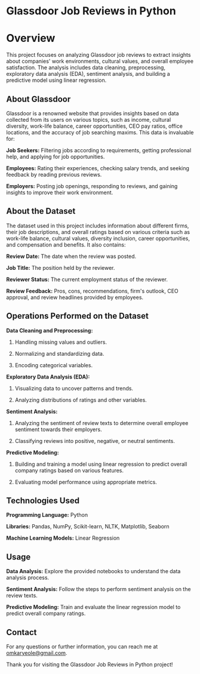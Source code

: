 # Glassdoor Job Reviews in Python

# Overview

This project focuses on analyzing Glassdoor job reviews to extract insights about companies' work environments, cultural values, and overall employee satisfaction. The analysis includes data cleaning, preprocessing, exploratory data analysis (EDA), sentiment analysis, and building a predictive model using linear regression.

## About Glassdoor

Glassdoor is a renowned website that provides insights based on data collected from its users on various topics, such as income, cultural diversity, work-life balance, career opportunities, CEO pay ratios, office locations, and the accuracy of job searching maxims. This data is invaluable for:

**Job Seekers:** Filtering jobs according to requirements, getting professional help, and applying for job opportunities.

**Employees:** Rating their experiences, checking salary trends, and seeking feedback by reading previous reviews.

**Employers:** Posting job openings, responding to reviews, and gaining insights to improve their work environment.

## About the Dataset

The dataset used in this project includes information about different firms, their job descriptions, and overall ratings based on various criteria such as work-life balance, cultural values, diversity inclusion, career opportunities, and compensation and benefits. It also contains:

**Review Date:** The date when the review was posted.

**Job Title:** The position held by the reviewer.

**Reviewer Status:** The current employment status of the reviewer.

**Review Feedback:** Pros, cons, recommendations, firm's outlook, CEO approval, and review headlines provided by employees.

## Operations Performed on the Dataset

**Data Cleaning and Preprocessing:**

1) Handling missing values and outliers.

2) Normalizing and standardizing data.
  
3) Encoding categorical variables.
   
**Exploratory Data Analysis (EDA):**

1) Visualizing data to uncover patterns and trends.

2) Analyzing distributions of ratings and other variables.
   
**Sentiment Analysis:**

1) Analyzing the sentiment of review texts to determine overall employee sentiment towards their employers.
   
2) Classifying reviews into positive, negative, or neutral sentiments.
   
**Predictive Modeling:**

1) Building and training a model using linear regression to predict overall company ratings based on various features.
   
2) Evaluating model performance using appropriate metrics.
   
## Technologies Used

**Programming Language:** Python

**Libraries:** Pandas, NumPy, Scikit-learn, NLTK, Matplotlib, Seaborn

**Machine Learning Models:** Linear Regression

## Usage

**Data Analysis:** Explore the provided notebooks to understand the data analysis process.

**Sentiment Analysis:** Follow the steps to perform sentiment analysis on the review texts.

**Predictive Modeling:** Train and evaluate the linear regression model to predict overall company ratings.

## Contact

For any questions or further information, you can reach me at omkaryeole@gmail.com.

Thank you for visiting the Glassdoor Job Reviews in Python project!
